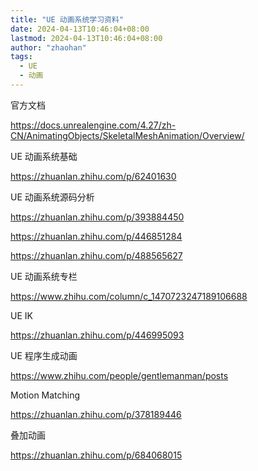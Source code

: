 ```yaml
---
title: "UE 动画系统学习资料"
date: 2024-04-13T10:46:04+08:00
lastmod: 2024-04-13T10:46:04+08:00
author: "zhaohan"
tags:
  - UE
  - 动画
---
```


官方文档

https://docs.unrealengine.com/4.27/zh-CN/AnimatingObjects/SkeletalMeshAnimation/Overview/


UE 动画系统基础

https://zhuanlan.zhihu.com/p/62401630


UE 动画系统源码分析

https://zhuanlan.zhihu.com/p/393884450

https://zhuanlan.zhihu.com/p/446851284

https://zhuanlan.zhihu.com/p/488565627


UE 动画系统专栏

https://www.zhihu.com/column/c_1470723247189106688


UE IK

https://zhuanlan.zhihu.com/p/446995093


UE 程序生成动画

https://www.zhihu.com/people/gentlemanman/posts


Motion Matching

https://zhuanlan.zhihu.com/p/378189446



叠加动画

https://zhuanlan.zhihu.com/p/684068015


